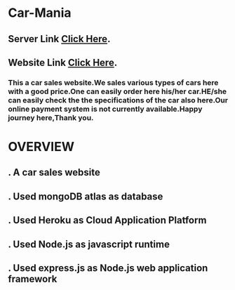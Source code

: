 # Car-Mania
## Server Link [Click Here](https://rn-tech.up.railway.app/). 
## Website Link [Click Here](https://car-mania-f1b76.web.app/).

### This a car sales website.We sales various types of cars here with a good price.One can easily order here his/her car.HE/she can easily check the the specifications of the car also here.Our online payment system is not currently available.Happy journey here,Thank you.

# OVERVIEW
## . A car sales website
## . Used mongoDB atlas as database
## . Used Heroku as Cloud Application Platform
## . Used Node.js as javascript runtime
## . Used express.js as Node.js web application framework  
